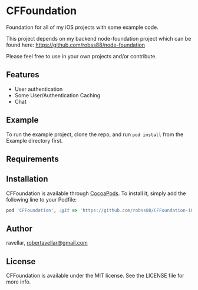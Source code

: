 # CFFoundation

Foundation for all of my iOS projects with some example code.

This project depends on my backend node-foundation project which can be found here:
https://github.com/robss88/node-foundation

Please feel free to use in your own projects and/or contribute.

## Features

- User authentication
- Some User/Authentication Caching
- Chat

## Example

To run the example project, clone the repo, and run `pod install` from the Example directory first.

## Requirements

## Installation

CFFoundation is available through [CocoaPods](https://cocoapods.org). To install
it, simply add the following line to your Podfile:

```ruby
pod 'CFFoundation', :git => 'https://github.com/robss88/CFFoundation-iOS.git'
```

## Author

ravellar, robertavellar@gmail.com

## License

CFFoundation is available under the MIT license. See the LICENSE file for more info.
